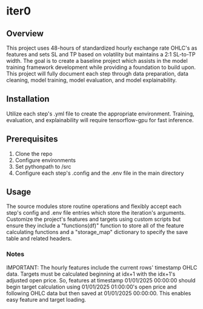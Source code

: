 # iter0
## Overview
This project uses 48-hours of standardized hourly exchange rate OHLC's as features and sets SL and TP based on volatility but maintains a 2:1 SL-to-TP width. The goal is to create a baseline project which assists in the model training framework development while providing a foundation to build upon. This project will fully document each step through data preparation, data cleaning, model training, model evaluation, and model explainability. 

## Installation
Utilize each step's .yml file to create the appropriate environment. Training, evaluation, and explainability will require tensorflow-gpu for fast inference.

## Prerequisites
1. Clone the repo
2. Configure environments
3. Set pythonpath to /src
4. Configure each step's .config and the .env file in the main directory

## Usage 
The source modules store routine operations and flexibly accept each step's config and .env file entries which store the iteration's arguments. Customize the project's features and targets using custom scripts but ensure they include a "functions(df)" function to store all of the feature calculating functions and a "storage_map" dictionary to specify the save table and related headers. 

### Notes
IMPORTANT:
The hourly features include the current rows' timestamp OHLC data. Targets must be calculated beginning at idx+1 with the idx+1's adjusted open price. So, features at timestamp 01/01/2025 00:00:00 should begin target calculation using 01/01/2025 01:00:00's open price and following OHLC data but then saved at 01/01/2025 00:00:00. This enables easy feature and target loading.